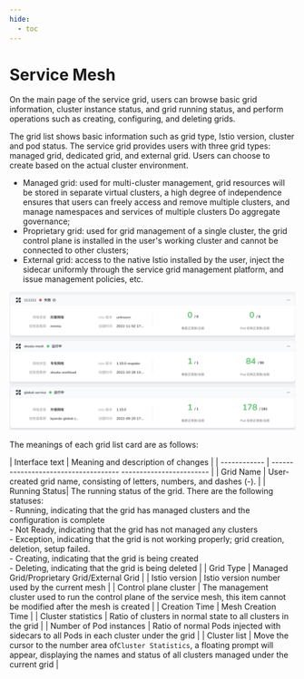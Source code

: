 ```yaml
---
hide:
  - toc
---
```


# Service Mesh

On the main page of the service grid, users can browse basic grid information, cluster instance status, and grid running status, and perform operations such as creating, configuring, and deleting grids.

The grid list shows basic information such as grid type, Istio version, cluster and pod status.
The service grid provides users with three grid types: managed grid, dedicated grid, and external grid. Users can choose to create based on the actual cluster environment.

- Managed grid: used for multi-cluster management, grid resources will be stored in separate virtual clusters, a high degree of independence ensures that users can freely access and remove multiple clusters, and manage namespaces and services of multiple clusters Do aggregate governance;
- Proprietary grid: used for grid management of a single cluster, the grid control plane is installed in the user's working cluster and cannot be connected to other clusters;
- External grid: access to the native Istio installed by the user, inject the sidecar uniformly through the service grid management platform, and issue management policies, etc.

![Mesh List](../../images/servicemesh01.png)

The meanings of each grid list card are as follows:

| Interface text | Meaning and description of changes |
| ------------ | ------------------------------------ ------------------------ |
| Grid Name | User-created grid name, consisting of letters, numbers, and dashes (-). |
| Running Status| The running status of the grid. There are the following statuses:<br />- Running, indicating that the grid has managed clusters and the configuration is complete<br />- Not Ready, indicating that the grid has not managed any clusters <br /> - Exception, indicating that the grid is not working properly; grid creation, deletion, setup failed. <br />- Creating, indicating that the grid is being created <br />- Deleting, indicating that the grid is being deleted |
| Grid Type | Managed Grid/Proprietary Grid/External Grid |
| Istio version | Istio version number used by the current mesh |
| Control plane cluster | The management cluster used to run the control plane of the service mesh, this item cannot be modified after the mesh is created |
| Creation Time | Mesh Creation Time |
| Cluster statistics | Ratio of clusters in normal state to all clusters in the grid |
| Number of Pod instances | Ratio of normal Pods injected with sidecars to all Pods in each cluster under the grid |
| Cluster list | Move the cursor to the number area of ​​`Cluster Statistics`, a floating prompt will appear, displaying the names and status of all clusters managed under the current grid |